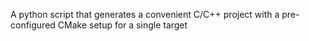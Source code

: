 A python script that generates a convenient C/C++ project with a pre-configured CMake setup for a single target